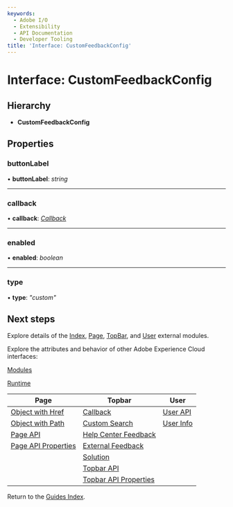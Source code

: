 ```yaml
---
keywords:
  - Adobe I/O
  - Extensibility
  - API Documentation
  - Developer Tooling
title: 'Interface: CustomFeedbackConfig'
---
```


# Interface: CustomFeedbackConfig

## Hierarchy

* **CustomFeedbackConfig**

## Properties

### buttonLabel

• **buttonLabel**: *string*

___

### callback

• **callback**: *[Callback](topbar.callback.md)*

___

### enabled

• **enabled**: *boolean*

___

### type

• **type**: *"custom"*

## Next steps

Explore details of the [Index](./modules/index.md), [Page](./modules/page.md), [TopBar](./modules/topbar.md), and [User](./modules/user.md) external modules.

Explore the attributes and behavior of other Adobe Experience Cloud interfaces:

[Modules](modules.md)

[Runtime](runtime.md)

| Page                                             | Topbar                                                     | User                          |
| ------------------------------------------------ | ---------------------------------------------------------- | ----------------------------- |
| [Object with Href](page.objectwithhref.md)       | [Callback](topbar.callback)                                | [User API](user.userapi.md)   |
| [Object with Path](pageobjectwithpath.md)        | [Custom Search](topbar.customsearchconfig.md)              | [User Info](user.userinfo.md) |
| [Page API](page.pageapi.md)                      | [Help Center Feedback](topbar.helpcenterfeedbackconfig.md) |                               |
| [Page API Properties](page.pageapiproperties.md) | [External Feedback](topbar.externalfeedbackconfig.md)      |                               |
|                                                  | [Solution](topbar.solution.md)                             |                               |
|                                                  | [Topbar API](topbar.topbarapi.md)                          |                               |
|                                                  | [Topbar API Properties](topbar.topbarapiproperties.md)     |                               |

Return to the [Guides Index](../../guides_index.md).

